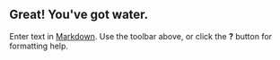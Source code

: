## Great! You've got water.


Enter text in [Markdown](http://daringfireball.net/projects/markdown/). Use the toolbar above, or click the **?** button for formatting help.
